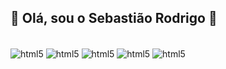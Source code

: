  ## 👋 Olá, sou o Sebastião Rodrigo 👋

<div style="display: incline_block"><br/>
  <img align="center" alt="html5" src="https://cdn.jsdelivr.net/gh/devicons/devicon@latest/icons/python/python-original-wordmark.svg" />
  <img align="center" alt="html5" src="https://cdn.jsdelivr.net/gh/devicons/devicon@latest/icons/cplusplus/cplusplus-original.svg" />
           
  <img align="center" alt="html5" src="https://cdn.jsdelivr.net/gh/devicons/devicon@latest/icons/azuresqldatabase/azuresqldatabase-original.svg" />
  <img align="center" alt="html5" src="https://cdn.jsdelivr.net/gh/devicons/devicon@latest/icons/amazonwebservices/amazonwebservices-original-wordmark.svg" />
  <img align="center" alt="html5" src="https://cdn.jsdelivr.net/gh/devicons/devicon@latest/icons/tensorflow/tensorflow-original-wordmark.svg" />
</div>
          
<!--
**SebastiaoRodrigo/SebastiaoRodrigo** is a ✨ _special_ ✨ repository because its `README.md` (this file) appears on your GitHub profile.

Here are some ideas to get you started:

- 🔭 I’m currently working on ...
- 🌱 I’m currently learning ...
- 👯 I’m looking to collaborate on ...
- 🤔 I’m looking for help with ...
- 💬 Ask me about ...
- 📫 How to reach me: ...
- 😄 Pronouns: ...
- ⚡ Fun fact: ...
-->



           

          
          
          
